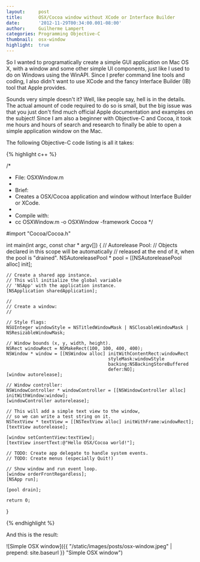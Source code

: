 ```yaml
---
layout:     post
title:      OSX/Cocoa window without XCode or Interface Builder
date:       '2012-11-29T00:34:00.001-08:00'
author:     Guilherme Lampert
categories: Programming Objective-C
thumbnail:  osx-window
highlight:  true
---
```


So I wanted to programatically create a simple GUI application on Mac OS X, with a window and some
other simple UI components, just like I used to do on Windows using the WinAPI. Since I prefer command
line tools and coding, I also didn't want to use XCode and the fancy Interface Builder (IB) tool that Apple provides.

Sounds very simple doesn't it? Well, like people say, hell is in the details.
The actual amount of code required to do so is small, but the big issue was that
you just don't find much official Apple documentation and examples on the subject!
Since I am also a beginner with Objective-C and Cocoa, it took me hours and hours of search
and research to finally be able to open a simple application window on the Mac.

The following Objective-C code listing is all it takes:

{% highlight c++ %}

/*
 * File: OSXWindow.m
 *
 * Brief:
 *  Creates a OSX/Cocoa application and window without Interface Builder or XCode.
 *
 * Compile with:
 *  cc OSXWindow.m -o OSXWindow -framework Cocoa
 */

#import "Cocoa/Cocoa.h"

int main(int argc, const char * argv[])
{
    // Autorelease Pool:
    // Objects declared in this scope will be automatically
    // released at the end of it, when the pool is "drained".
    NSAutoreleasePool * pool = [[NSAutoreleasePool alloc] init];

    // Create a shared app instance.
    // This will initialize the global variable
    // 'NSApp' with the application instance.
    [NSApplication sharedApplication];

    //
    // Create a window:
    //

    // Style flags:
    NSUInteger windowStyle = NSTitledWindowMask | NSClosableWindowMask | NSResizableWindowMask;

    // Window bounds (x, y, width, height).
    NSRect windowRect = NSMakeRect(100, 100, 400, 400);
    NSWindow * window = [[NSWindow alloc] initWithContentRect:windowRect
                                          styleMask:windowStyle
                                          backing:NSBackingStoreBuffered
                                          defer:NO];
    [window autorelease];

    // Window controller:
    NSWindowController * windowController = [[NSWindowController alloc] initWithWindow:window];
    [windowController autorelease];

    // This will add a simple text view to the window,
    // so we can write a test string on it.
    NSTextView * textView = [[NSTextView alloc] initWithFrame:windowRect];
    [textView autorelease];

    [window setContentView:textView];
    [textView insertText:@"Hello OSX/Cocoa world!"];

    // TODO: Create app delegate to handle system events.
    // TODO: Create menus (especially Quit!)

    // Show window and run event loop.
    [window orderFrontRegardless];
    [NSApp run];

    [pool drain];

    return 0;
}

{% endhighlight %}

And this is the result:

![Simple OSX window]({{ "/static/images/posts/osx-window.jpeg" | prepend: site.baseurl }} "Simple OSX window")

